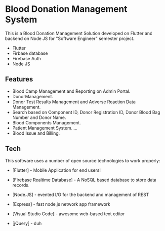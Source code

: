 # Blood Donation Management System



This is a Blood Donation Management Solution developed on Flutter and backend on Node JS for "Software Engineer" semester project.

- Flutter
- Firbase database
- Firebase Auth
- Node JS

## Features

- Blood Camp Management and Reporting on Admin Portal.
- DonorManagement.
- Donor Test Results Management and Adverse Reaction Data Management. 
- Search based on Component ID, Donor Registration ID, Donor Blood Bag Number and Donor Name.
- Blood Components Management. 
- Patient Management System. ...
- Blood Issue and Billing.

## Tech

This software uses a number of open source technologies to work properly:

- [Flutter] - Mobile Application for end users!
- [Firebase Realtime Database] - A NoSQL based database to store data records.
- [Node.JS] - evented I/O for the backend and management of REST
- [Express] - fast node.js network app framework 
- [Visual Studio Code] - awesome web-based text editor

- [jQuery] - duh
